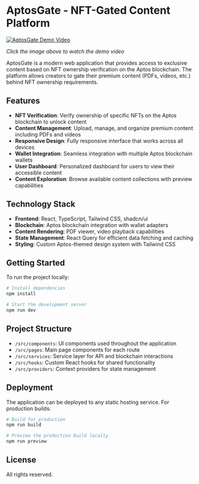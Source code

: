 
# AptosGate - NFT-Gated Content Platform

[![AptosGate Demo Video](https://img.youtube.com/vi/FYqaxV1Wwlo/0.jpg)](https://www.youtube.com/watch?v=FYqaxV1Wwlo)

*Click the image above to watch the demo video*

AptosGate is a modern web application that provides access to exclusive content based on NFT ownership verification on the Aptos blockchain. The platform allows creators to gate their premium content (PDFs, videos, etc.) behind NFT ownership requirements.

## Features

- **NFT Verification**: Verify ownership of specific NFTs on the Aptos blockchain to unlock content
- **Content Management**: Upload, manage, and organize premium content including PDFs and videos
- **Responsive Design**: Fully responsive interface that works across all devices
- **Wallet Integration**: Seamless integration with multiple Aptos blockchain wallets
- **User Dashboard**: Personalized dashboard for users to view their accessible content
- **Content Exploration**: Browse available content collections with preview capabilities

## Technology Stack

- **Frontend**: React, TypeScript, Tailwind CSS, shadcn/ui
- **Blockchain**: Aptos blockchain integration with wallet adapters
- **Content Rendering**: PDF viewer, video playback capabilities
- **State Management**: React Query for efficient data fetching and caching
- **Styling**: Custom Aptos-themed design system with Tailwind CSS

## Getting Started

To run the project locally:

```bash
# Install dependencies
npm install

# Start the development server
npm run dev
```

## Project Structure

- `/src/components`: UI components used throughout the application
- `/src/pages`: Main page components for each route
- `/src/services`: Service layer for API and blockchain interactions
- `/src/hooks`: Custom React hooks for shared functionality
- `/src/providers`: Context providers for state management

## Deployment

The application can be deployed to any static hosting service. For production builds:

```bash
# Build for production
npm run build

# Preview the production build locally
npm run preview
```

## License

All rights reserved.
